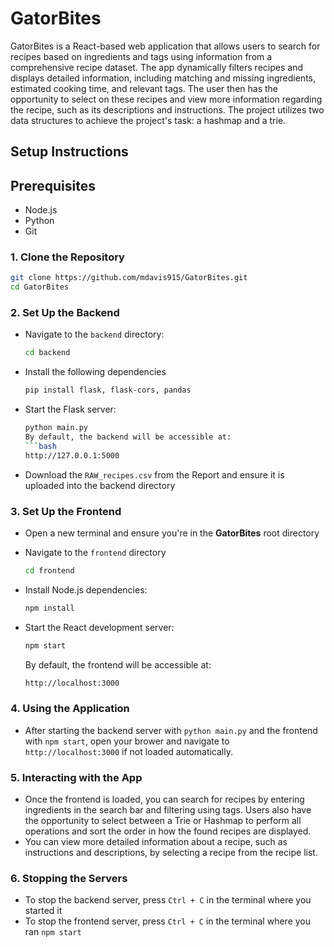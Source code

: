 # GatorBites
GatorBites is a React-based web application that allows users to search for recipes based on ingredients and tags using information from a comprehensive recipe dataset. The app dynamically filters recipes and displays detailed information, including matching and missing ingredients, estimated cooking time, and relevant tags. The user then has the opportunity to select on these recipes and view more information regarding the recipe, such as its descriptions and instructions. The project utilizes two data structures to achieve the project's task: a hashmap and a trie. 


## Setup Instructions

## Prerequisites
- Node.js
- Python
- Git

### 1. Clone the Repository
   ```bash
git clone https://github.com/mdavis915/GatorBites.git
cd GatorBites
```

### 2. Set Up the Backend
- Navigate to the `backend` directory:
  
  ```bash
  cd backend
- Install the following dependencies
  
  ```bash
  pip install flask, flask-cors, pandas
- Start the Flask server:
  
  ```bash
  python main.py
  By default, the backend will be accessible at:
  ```bash
  http://127.0.0.1:5000

- Download the `RAW_recipes.csv` from the Report and ensure it is uploaded into the backend directory
  
### 3. Set Up the Frontend
- Open a new terminal and ensure you're in the **GatorBites** root directory
- Navigate to the `frontend` directory
  
  ```bash
  cd frontend
- Install Node.js dependencies:
  ```bash
  npm install
- Start the React development server:
  ```bash
  npm start
  ```
  By default, the frontend will be accessible at:
  ```bash
  http://localhost:3000
  ```
  
### 4. Using the Application
- After starting the backend server with `python main.py` and the frontend with         `npm start`, open your brower and navigate to `http://localhost:3000` if not loaded automatically.
    
### 5. Interacting with the App
- Once the frontend is loaded, you can search for recipes by entering ingredients         in the search bar and filtering using tags. Users also have the opportunity to 
        select between a Trie or Hashmap to perform all operations and sort the order 
        in how the found recipes are displayed.
- You can view more detailed information about a recipe, such as instructions and 
        descriptions, by selecting a recipe from the recipe list.

### 6. Stopping the Servers
-  To stop the backend server, press `Ctrl + C` in the terminal where you started it
-  To stop the frontend server, press `Ctrl + C` in the terminal where you ran `npm start`

   
